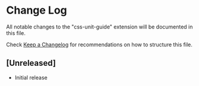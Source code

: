# Change Log

All notable changes to the "css-unit-guide" extension will be documented in this file.

Check [Keep a Changelog](http://keepachangelog.com/) for recommendations on how to structure this file.

## [Unreleased]

- Initial release